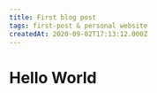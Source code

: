 ```yaml
---
title: First blog post
tags: first-post & personal website
createdAt: 2020-09-02T17:13:12.000Z
---
```


# Hello World